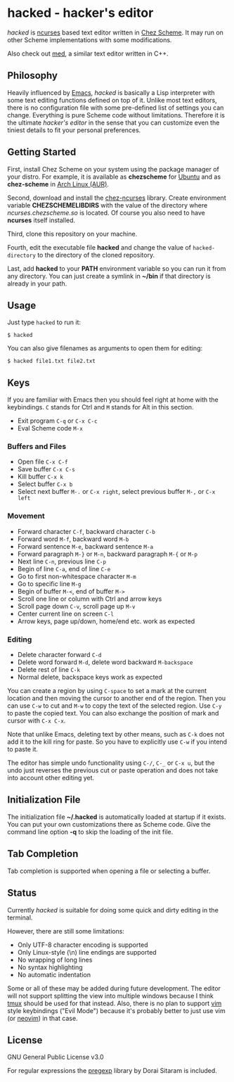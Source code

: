 # hacked - hacker's editor

*hacked* is [ncurses](https://invisible-island.net/ncurses/) based text editor written in [Chez Scheme](https://cisco.github.io/ChezScheme/). It may run on other Scheme implementations with some modifications.

Also check out [med](https://github.com/peklaiho/med), a similar text editor written in C++.

## Philosophy

Heavily influenced by [Emacs](https://www.gnu.org/software/emacs/), *hacked* is basically a Lisp interpreter with some text editing functions defined on top of it. Unlike most text editors, there is no configuration file with some pre-defined list of settings you can change. Everything is pure Scheme code without limitations. Therefore it is the ultimate *hacker's editor* in the sense that you can customize even the tiniest details to fit your personal preferences.

## Getting Started

First, install Chez Scheme on your system using the package manager of your distro. For example, it is available as **chezscheme** for [Ubuntu](https://packages.ubuntu.com/hirsute/chezscheme) and as **chez-scheme** in [Arch Linux (AUR)]( https://aur.archlinux.org/packages/chez-scheme/).

Second, download and install the [chez-ncurses](https://github.com/akce/chez-ncurses) library. Create environment variable **CHEZSCHEMELIBDIRS** with the value of the directory where *ncurses.chezscheme.so* is located. Of course you also need to have **ncurses** itself installed.

Third, clone this repository on your machine.

Fourth, edit the executable file **hacked** and change the value of `hacked-directory` to the directory of the cloned repository.

Last, add **hacked** to your **PATH** environment variable so you can run it from any directory. You can just create a symlink in **~/bin** if that directory is already in your path.

## Usage

Just type `hacked` to run it:

```
$ hacked
```

You can also give filenames as arguments to open them for editing:

```
$ hacked file1.txt file2.txt
```

## Keys

If you are familiar with Emacs then you should feel right at home with the keybindings. `C` stands for Ctrl and `M` stands for Alt in this section.

* Exit program `C-q` or `C-x C-c`
* Eval Scheme code `M-x`

### Buffers and Files

* Open file `C-x C-f`
* Save buffer `C-x C-s`
* Kill buffer `C-x k`
* Select buffer `C-x b`
* Select next buffer `M-.` or `C-x right`, select previous buffer `M-,` or `C-x left`

### Movement

* Forward character `C-f`, backward character `C-b`
* Forward word `M-f`, backward word `M-b`
* Forward sentence `M-e`, backward sentence `M-a`
* Forward paragraph `M-}` or `M-n`, backward paragraph `M-{` or `M-p`
* Next line `C-n`, previous line `C-p`
* Begin of line `C-a`, end of line `C-e`
* Go to first non-whitespace character `M-m`
* Go to specific line `M-g`
* Begin of buffer `M-<`, end of buffer `M->`
* Scroll one line or column with Ctrl and arrow keys
* Scroll page down `C-v`, scroll page up `M-v`
* Center current line on screen `C-l`
* Arrow keys, page up/down, home/end etc. work as expected

### Editing

* Delete character forward `C-d`
* Delete word forward `M-d`, delete word backward `M-backspace`
* Delete rest of line `C-k`
* Normal delete, backspace keys work as expected

You can create a region by using `C-space` to set a mark at the current location and then moving the cursor to another end of the region. Then you can use `C-w` to cut and `M-w` to copy the text of the selected region. Use `C-y` to paste the copied text. You can also exchange the position of mark and cursor with `C-x C-x`.

Note that unlike Emacs, deleting text by other means, such as `C-k` does not add it to the kill ring for paste. So you have to explicitly use `C-w` if you intend to paste it.

The editor has simple undo functionality using `C-/`, `C-_` or `C-x u`, but the undo just reverses the previous cut or paste operation and does not take into account other editing yet.

## Initialization File

The initialization file **~/.hacked** is automatically loaded at startup if it exists. You can put your own customizations there as Scheme code. Give the command line option **-q** to skip the loading of the init file.

## Tab Completion

Tab completion is supported when opening a file or selecting a buffer.

## Status

Currently *hacked* is suitable for doing some quick and dirty editing in the terminal.

However, there are still some limitations:

* Only UTF-8 character encoding is supported
* Only Linux-style (\n) line endings are supported
* No wrapping of long lines
* No syntax highlighting
* No automatic indentation

Some or all of these may be added during future development. The editor will not support splitting the view into multiple windows because I think [tmux](https://github.com/tmux/tmux) should be used for that instead. Also, there is no plan to support [vim](https://www.vim.org/) style keybindings ("Evil Mode") because it's probably better to just use vim (or [neovim](https://neovim.io/)) in that case.

## License

GNU General Public License v3.0

For regular expressions the [pregexp](https://github.com/ds26gte/pregexp) library by Dorai Sitaram is included.
